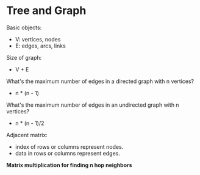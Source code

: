 # Tree and Graph

Basic objects: 

- V: vertices, nodes
- E: edges, arcs, links

Size of graph: 

- V + E

What's the maximum number of edges in a directed graph with n vertices?

- n * (n - 1)

What's the maximum number of edges in an undirected graph with n vertices?

- n * (n - 1)/2

Adjacent matrix:

- index of rows or columns represent nodes.
- data in rows or columns represent edges.

**Matrix multiplication for finding n hop neighbors**